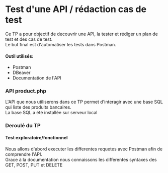 # Test d'une API / rédaction cas de test 
Ce TP a pour objectif de decouvrir une API, la tester et rédiger un plan de test et des cas de test.<br/>
Le but final est d'automatiser les tests dans Postman.
#### Outil utilisés:
  - Postman
  - DBeaver
  - Documentation de l'API

### API product.php
L'API que nous utiliserons dans ce TP permet d'interagir avec une base SQL qui liste des produits bancaires.<br/>
La base SQL a été installée sur serveur local

### Deroulé du TP
#### Test exploratoire/fonctionnel
Nous allons d'abord executer les differentes requetes avec Postman afin de comprendre l'API.<br/>
Grace à la documentation nous connaissons les differentes syntaxes des GET, POST, PUT et DELETE


